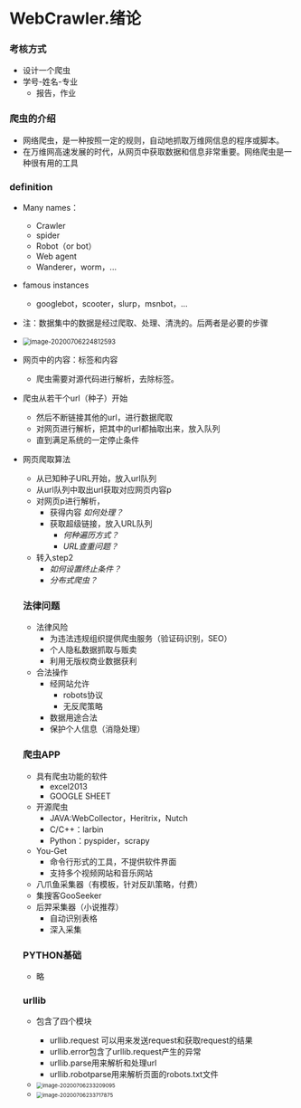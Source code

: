 # WebCrawler.绪论
### 考核方式

- 设计一个爬虫
- 学号-姓名-专业
  - 报告，作业

### 爬虫的介绍

- 网络爬虫，是一种按照一定的规则，自动地抓取万维网信息的程序或脚本。
- 在万维网高速发展的时代，从网页中获取数据和信息非常重要。网络爬虫是一种很有用的工具



### definition

- Many names：

  - Crawler
  - spider
  - Robot（or bot）
  - Web agent
  - Wanderer，worm，...

- famous instances

  - googlebot，scooter，slurp，msnbot，...

- 注：数据集中的数据是经过爬取、处理、清洗的。后两者是必要的步骤

- <img src="C:\Users\hconh\AppData\Roaming\Typora\typora-user-images\image-20200706224812593.png" alt="image-20200706224812593" style="zoom:80%;" />

- 网页中的内容：标签和内容

  - 爬虫需要对源代码进行解析，去除标签。

- 爬虫从若干个url（种子）开始

  - 然后不断链接其他的url，进行数据爬取
  - 对网页进行解析，把其中的url都抽取出来，放入队列
  - 直到满足系统的一定停止条件

- 网页爬取算法

  - 从已知种子URL开始，放入url队列
  - 从url队列中取出url获取对应网页内容p
  - 对网页p进行解析，
    - 获得内容     *如何处理？*
    - 获取超级链接，放入URL队列   
      - *何种遍历方式？*
      - *URL查重问题？*
  - 转入step2
    - *如何设置终止条件？*
    - *分布式爬虫？*

  ### 法律问题

  - 法律风险
    - 为违法违规组织提供爬虫服务（验证码识别，SEO）
    - 个人隐私数据抓取与贩卖
    - 利用无版权商业数据获利
  - 合法操作
    - 经网站允许
      - robots协议
      - 无反爬策略
    - 数据用途合法
    - 保护个人信息（消隐处理）

  ### 爬虫APP

  - 具有爬虫功能的软件
    - excel2013
    - GOOGLE SHEET
  - 开源爬虫
    - JAVA:WebCollector，Heritrix，Nutch
    - C/C++：larbin
    - Python：pyspider，scrapy
  - You-Get
    - 命令行形式的工具，不提供软件界面
    - 支持多个视频网站和音乐网站
  - 八爪鱼采集器（有模板，针对反趴策略，付费）
  - 集搜客GooSeeker
  - 后羿采集器（小说推荐）
    - 自动识别表格
    - 深入采集

  ### PYTHON基础

  - 略

  ### urllib

  - 包含了四个模块
    - urllib.request 可以用来发送request和获取request的结果
    - urllib.error包含了urllib.request产生的异常
    - urllib.parse用来解析和处理url
    - urllib.robotparse用来解析页面的robots.txt文件

  - <img src="C:\Users\hconh\AppData\Roaming\Typora\typora-user-images\image-20200706233209095.png" alt="image-20200706233209095" style="zoom:67%;" />

  - <img src="C:\Users\hconh\AppData\Roaming\Typora\typora-user-images\image-20200706233717875.png" alt="image-20200706233717875" style="zoom:67%;" />













